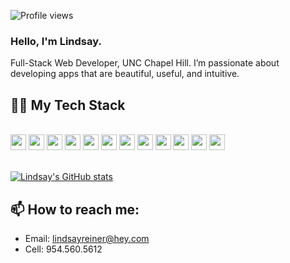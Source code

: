 
![Profile views](https://gpvc.arturio.dev/lindsayreiner)
<br>
### Hello, I'm Lindsay.

Full-Stack Web Developer, UNC Chapel Hill. I’m passionate about developing apps that are beautiful, useful, and intuitive.

## 👩‍💻 My Tech Stack
<br>
<code><img height="25" src="https://img.shields.io/badge/React-20232A?style=for-the-badge&logo=react&logoColor=61DAFB"></code>
<code><img height="25" src="https://img.shields.io/badge/Material%20UI-007FFF?style=for-the-badge&logo=mui&logoColor=white"></code>
<code><img height="25" src="https://img.shields.io/badge/JavaScript-323330?style=for-the-badge&logo=javascript&logoColor=F7DF1E"></code>
<code><img height="25" src="https://img.shields.io/badge/Node.js-339933?style=for-the-badge&logo=nodedotjs&logoColor=white"></code>
<code><img height="25" src="https://img.shields.io/badge/npm-CB3837?style=for-the-badge&logo=npm&logoColor=white"></code>
<code><img height="25" src="https://img.shields.io/badge/HTML5-E34F26?style=for-the-badge&logo=html5&logoColor=white"></code>
<code><img height="25" src="https://img.shields.io/badge/CSS3-1572B6?style=for-the-badge&logo=css3&logoColor=white"></code>
<code><img height="25" src="https://img.shields.io/badge/json-5E5C5C?style=for-the-badge&logo=json&logoColor=white"></code>
<code><img height="25" src="https://img.shields.io/badge/Sequelize-52B0E7?style=for-the-badge&logo=Sequelize&logoColor=white"></code>
<code><img height="25" src="https://img.shields.io/badge/MySQL-005C84?style=for-the-badge&logo=mysql&logoColor=white"></code>
<code><img height="25" src="https://img.shields.io/badge/MongoDB-4EA94B?style=for-the-badge&logo=mongodb&logoColor=white"></code>
<code><img height="25" src="https://img.shields.io/badge/GIT-E44C30?style=for-the-badge&logo=git&logoColor=white"></code>
<br>
<br>

[![Lindsay's GitHub stats](https://github-readme-stats.vercel.app/api?username=lindsayreiner&count_private=true&hide=stars&theme=radical)](https://github.com/anuraghazra/github-readme-stats)








## 📫 How to reach me: 

- Email: lindsayreiner@hey.com
- Cell: 954.560.5612



